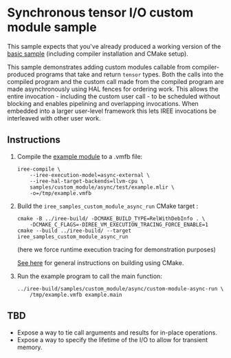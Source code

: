 # Synchronous tensor I/O custom module sample

This sample expects that you've already produced a working version of the
[basic sample](/samples/custom_module/basic/) (including compiler installation
and CMake setup).

This sample demonstrates adding custom modules callable from compiler-produced
programs that take and return `tensor` types. Both the calls into the compiled
program and the custom call made from the compiled program are made
asynchronously using HAL fences for ordering work. This allows the entire
invocation - including the custom user call - to be scheduled without blocking
and enables pipelining and overlapping invocations. When embedded into a larger
user-level framework this lets IREE invocations be interleaved with other user
work.

## Instructions

1. Compile the [example module](./test/example.mlir) to a .vmfb file:

    ```
    iree-compile \
        --iree-execution-model=async-external \
        --iree-hal-target-backends=llvm-cpu \
        samples/custom_module/async/test/example.mlir \
        -o=/tmp/example.vmfb
    ```

2. Build the `iree_samples_custom_module_async_run` CMake target :

    ```
    cmake -B ../iree-build/ -DCMAKE_BUILD_TYPE=RelWithDebInfo . \
        -DCMAKE_C_FLAGS=-DIREE_VM_EXECUTION_TRACING_FORCE_ENABLE=1
    cmake --build ../iree-build/ --target iree_samples_custom_module_async_run
    ```
    (here we force runtime execution tracing for demonstration purposes)

    [See here](https://iree-org.github.io/iree/building-from-source/getting-started/)
    for general instructions on building using CMake.

3. Run the example program to call the main function:

   ```
   ../iree-build/samples/custom_module/async/custom-module-async-run \
       /tmp/example.vmfb example.main
   ```

## TBD

* Expose a way to tie call arguments and results for in-place operations.
* Expose a way to specify the lifetime of the I/O to allow for transient memory.
